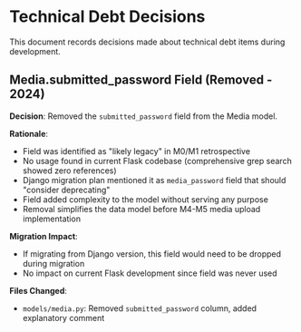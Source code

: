 # Technical Debt Decisions

This document records decisions made about technical debt items during development.

## Media.submitted_password Field (Removed - 2024)

**Decision**: Removed the `submitted_password` field from the Media model.

**Rationale**:
- Field was identified as "likely legacy" in M0/M1 retrospective
- No usage found in current Flask codebase (comprehensive grep search showed zero references)
- Django migration plan mentioned it as `media_password` field that should "consider deprecating"
- Field added complexity to the model without serving any purpose
- Removal simplifies the data model before M4-M5 media upload implementation

**Migration Impact**:
- If migrating from Django version, this field would need to be dropped during migration
- No impact on current Flask development since field was never used

**Files Changed**:
- `models/media.py`: Removed `submitted_password` column, added explanatory comment
